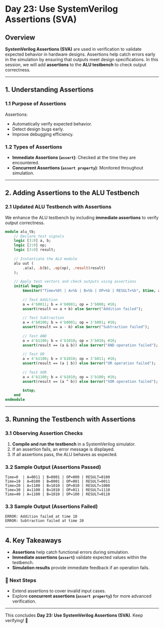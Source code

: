 # Day 23: Use SystemVerilog Assertions (SVA)

## Overview
**SystemVerilog Assertions (SVA)** are used in verification to validate expected behavior in hardware designs. Assertions help catch errors early in the simulation by ensuring that outputs meet design specifications. In this session, we will add **assertions** to the **ALU testbench** to check output correctness.

---

## 1. Understanding Assertions
### 1.1 Purpose of Assertions
Assertions:
- Automatically verify expected behavior.
- Detect design bugs early.
- Improve debugging efficiency.

### 1.2 Types of Assertions
- **Immediate Assertions (`assert`)**: Checked at the time they are encountered.
- **Concurrent Assertions (`assert property`)**: Monitored throughout simulation.

---

## 2. Adding Assertions to the ALU Testbench
### 2.1 Updated ALU Testbench with Assertions
We enhance the ALU testbench by including **immediate assertions** to verify output correctness.

```systemverilog
module alu_tb;
    // Declare test signals
    logic [3:0] a, b;
    logic [2:0] op;
    logic [3:0] result;
    
    // Instantiate the ALU module
    alu uut (
        .a(a), .b(b), .op(op), .result(result)
    );
    
    // Apply test vectors and check outputs using assertions
    initial begin
        $monitor("Time=%0t | A=%b | B=%b | OP=%b | RESULT=%b", $time, a, b, op, result);
        
        // Test Addition
        a = 4'b0011; b = 4'b0001; op = 3'b000; #10;
        assert(result == a + b) else $error("Addition failed");
        
        // Test Subtraction
        a = 4'b0100; b = 4'b0001; op = 3'b001; #10;
        assert(result == a - b) else $error("Subtraction failed");
        
        // Test AND
        a = 4'b1100; b = 4'b1010; op = 3'b010; #10;
        assert(result == (a & b)) else $error("AND operation failed");
        
        // Test OR
        a = 4'b1100; b = 4'b1010; op = 3'b011; #10;
        assert(result == (a | b)) else $error("OR operation failed");
        
        // Test XOR
        a = 4'b1100; b = 4'b1010; op = 3'b100; #10;
        assert(result == (a ^ b)) else $error("XOR operation failed");
        
        $stop;
    end
endmodule
```

---

## 3. Running the Testbench with Assertions
### 3.1 Observing Assertion Checks
1. **Compile and run the testbench** in a SystemVerilog simulator.
2. If an assertion fails, an error message is displayed.
3. If all assertions pass, the ALU behaves as expected.

### 3.2 Sample Output (Assertions Passed)
```
Time=0  | A=0011 | B=0001 | OP=000 | RESULT=0100
Time=10 | A=0100 | B=0001 | OP=001 | RESULT=0011
Time=20 | A=1100 | B=1010 | OP=010 | RESULT=1000
Time=30 | A=1100 | B=1010 | OP=011 | RESULT=1110
Time=40 | A=1100 | B=1010 | OP=100 | RESULT=0110
```

### 3.3 Sample Output (Assertions Failed)
```
ERROR: Addition failed at time 10
ERROR: Subtraction failed at time 20
```

---

## 4. Key Takeaways
- **Assertions** help catch functional errors during simulation.
- **Immediate assertions (`assert`)** validate expected values within the testbench.
- **Simulation results** provide immediate feedback if an operation fails.

### 🚀 Next Steps
- Extend assertions to cover invalid input cases.
- Explore **concurrent assertions (`assert property`)** for more advanced verification.

---

This concludes **Day 23: Use SystemVerilog Assertions (SVA)**. Keep verifying! 🚀

